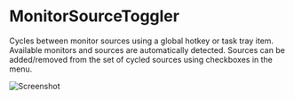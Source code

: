 MonitorSourceToggler
=======

Cycles between monitor sources using a global hotkey or task tray item.
Available monitors and sources are automatically detected.
Sources can be added/removed from the set of cycled sources using checkboxes in the menu.

![Screenshot](http://i.imgur.com/h29Qxf6.png)
